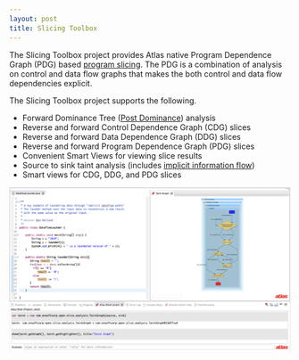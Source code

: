 ```yaml
---
layout: post
title: Slicing Toolbox
---
```


The Slicing Toolbox project provides Atlas native Program Dependence Graph (PDG) based [program slicing](https://en.wikipedia.org/wiki/Program_slicing). The PDG is a combination of analysis on control and data flow graphs that makes the both control and data flow dependencies explicit.

The Slicing Toolbox project supports the following.

- Forward Dominance Tree ([Post Dominance](https://en.wikipedia.org/wiki/Dominator_(graph_theory)#Postdominance)) analysis
- Reverse and forward Control Dependence Graph (CDG) slices
- Reverse and forward Data Dependence Graph (DDG) slices
- Reverse and forward Program Dependence Graph (PDG) slices
- Convenient Smart Views for viewing slice results
- Source to sink taint analysis (includes [implicit information flow](https://en.wikipedia.org/wiki/Information_flow_(information_theory)))
- Smart views for CDG, DDG, and PDG slices

![Import Wizard](../images/slicing-toolbox/taint-analysis.png)